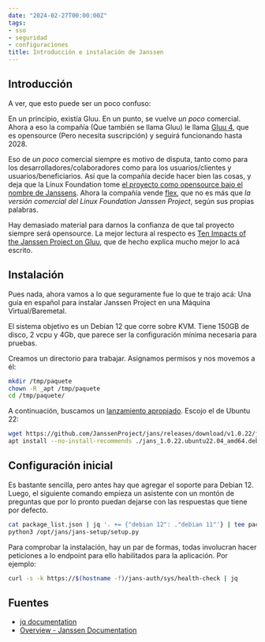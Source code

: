 ```yaml
---
date: "2024-02-27T00:00:00Z"
tags:
- sso
- seguridad
- configuraciones
title: Introducción e instalación de Janssen
---
```


## Introducción
A ver, que esto puede ser un poco confuso:

En un principio, existía Gluu. En un punto, se vuelve *un poco* comercial. Ahora a eso la compañía (Que también se llama Gluu) le llama [Gluu 4](https://gluu.org/gluu-4/), que es opensource (Pero necesita suscripción) y seguirá funcionando hasta 2028.

Eso de *un poco* comercial siempre es motivo de disputa, tanto como para los desarrolladores/colaboradores como para los usuarios/clientes y usuarios/beneficiarios. Así que la compañía decide hacer bien las cosas, y deja que la Linux Foundation tome [el proyecto como opensource bajo el nombre de Janssens](https://www.linuxfoundation.org/press/press-release/the-janssen-project-takes-on-worlds-most-demanding-digital-trust-challenges-at-linux-foundation). Ahora la compañía vende [flex](https://gluu.org/flex/), que no es más que *la versión comercial del Linux Foundation Janssen Project*, según sus propias palabras.

Hay demasiado material para darnos la confianza de que tal proyecto siempre será opensource. La mejor lectura al respecto es [Ten Impacts of the Janssen Project on Gluu](https://gluu.org/gluu-articles/ten-impacts-of-the-janssen-project-on-gluu/), que de hecho explica mucho mejor lo acá escrito.

## Instalación
Pues nada, ahora vamos a lo que seguramente fue lo que te trajo acá: Una guía en español para instalar Janssen Project en una Máquina Virtual/Baremetal.

El sistema objetivo es un Debian 12 que corre sobre KVM. Tiene 150GB de disco, 2 vcpu y 4Gb, que parece ser la configuración mínima necesaria para pruebas.

Creamos un directorio para trabajar. Asignamos permisos y nos movemos a él:
```bash
mkdir /tmp/paquete
chown -R _apt /tmp/paquete
cd /tmp/paquete/
```
A continuación, buscamos un [lanzamiento apropiado](https://github.com/JanssenProject/jans/releases). Escojo el de Ubuntu 22:
```bash
wget https://github.com/JanssenProject/jans/releases/download/v1.0.22/jans_1.0.22.ubuntu22.04_amd64.deb
apt install --no-install-recommends ./jans_1.0.22.ubuntu22.04_amd64.deb
```

## Configuración inicial
Es bastante sencilla, pero antes hay que agregar el soporte para Debian 12. Luego, el siguiente comando empieza un asistente con un montón de preguntas que por lo pronto puedan dejarse con las respuestas que tiene por defecto.
```bash
cat package_list.json | jq '. += {"debian 12": ."debian 11"'} | tee package_list.json
python3 /opt/jans/jans-setup/setup.py
```

Para comprobar la instalación, hay un par de formas, todas involucran hacer peticiones a lo endpoint para ello habilitados para la aplicación. Por ejemplo:
```bash
curl -s -k https://$(hostname -f)/jans-auth/sys/health-check | jq
```

## Fuentes
* [jq documentation](https://devdocs.io/jq/)
* [Overview - Janssen Documentation](https://docs.jans.io/v1.0.22/admin/install/vm-install/)
